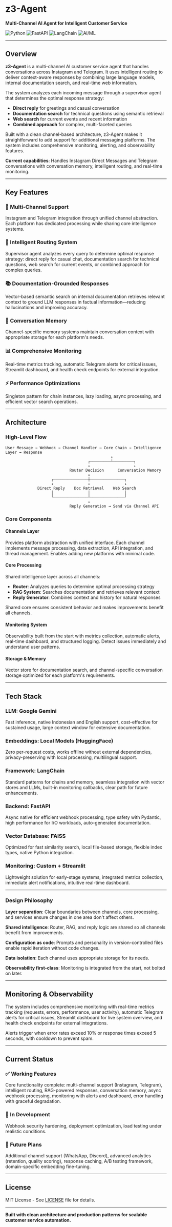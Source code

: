 # z3-Agent

**Multi-Channel AI Agent for Intelligent Customer Service**

![Python](https://img.shields.io/badge/python-3.11+-blue.svg)
![FastAPI](https://img.shields.io/badge/FastAPI-0.115+-green.svg)
![LangChain](https://img.shields.io/badge/LangChain-0.3+-purple.svg)
![AI/ML](https://img.shields.io/badge/AI%2FML-Gemini-orange.svg)

---

## Overview

**z3-Agent** is a multi-channel AI customer service agent that handles conversations across Instagram and Telegram. It uses intelligent routing to deliver context-aware responses by combining large language models, internal documentation search, and real-time web information.

The system analyzes each incoming message through a supervisor agent that determines the optimal response strategy:
- **Direct reply** for greetings and casual conversation
- **Documentation search** for technical questions using semantic retrieval
- **Web search** for current events and recent information
- **Combined approach** for complex, multi-faceted queries

Built with a clean channel-based architecture, z3-Agent makes it straightforward to add support for additional messaging platforms. The system includes comprehensive monitoring, alerting, and observability features.

**Current capabilities**: Handles Instagram Direct Messages and Telegram conversations with conversation memory, intelligent routing, and real-time monitoring.

---

## Key Features

### 🤖 Multi-Channel Support
Instagram and Telegram integration through unified channel abstraction. Each platform has dedicated processing while sharing core intelligence systems.

### 🧠 Intelligent Routing System
Supervisor agent analyzes every query to determine optimal response strategy: direct reply for casual chat, documentation search for technical questions, web search for current events, or combined approach for complex queries.

### 📚 Documentation-Grounded Responses
Vector-based semantic search on internal documentation retrieves relevant context to ground LLM responses in factual information—reducing hallucinations and improving accuracy.

### 💬 Conversation Memory
Channel-specific memory systems maintain conversation context with appropriate storage for each platform's needs.

### 📊 Comprehensive Monitoring
Real-time metrics tracking, automatic Telegram alerts for critical issues, Streamlit dashboard, and health check endpoints for external integration.

### ⚡ Performance Optimizations
Singleton pattern for chain instances, lazy loading, async processing, and efficient vector search operations.

---

## Architecture

### High-Level Flow

```
User Message → Webhook → Channel Handler → Core Chain → Intelligence Layer → Response
                                              ↓
                                    ┌─────────┴─────────┐
                                    ↓                   ↓
                            Router Decision      Conversation Memory
                                    ↓
                    ┌───────────────┼───────────────┐
                    ↓               ↓               ↓
              Direct Reply    Doc Retrieval    Web Search
                    │               │               │
                    └───────────────┴───────────────┘
                                    ↓
                            Reply Generation → Send via Channel API
```

### Core Components

#### **Channels Layer**
Provides platform abstraction with unified interface. Each channel implements message processing, data extraction, API integration, and thread management. Enables adding new platforms with minimal code.

#### **Core Processing**
Shared intelligence layer across all channels:
- **Router**: Analyzes queries to determine optimal processing strategy
- **RAG System**: Searches documentation and retrieves relevant context  
- **Reply Generator**: Combines context and history for natural responses

Shared core ensures consistent behavior and makes improvements benefit all channels.

#### **Monitoring System**
Observability built from the start with metrics collection, automatic alerts, real-time dashboard, and structured logging. Detect issues immediately and understand user patterns.

#### **Storage & Memory**
Vector store for documentation search, and channel-specific conversation storage optimized for each platform's requirements.

---

## Tech Stack

### **LLM: Google Gemini**
Fast inference, native Indonesian and English support, cost-effective for sustained usage, large context window for extensive documentation.

### **Embeddings: Local Models (HuggingFace)**
Zero per-request costs, works offline without external dependencies, privacy-preserving with local processing, multilingual support.

### **Framework: LangChain**
Standard patterns for chains and memory, seamless integration with vector stores and LLMs, built-in monitoring callbacks, clear path for future enhancements.

### **Backend: FastAPI**
Async native for efficient webhook processing, type safety with Pydantic, high performance for I/O workloads, auto-generated documentation.

### **Vector Database: FAISS**
Optimized for fast similarity search, local file-based storage, flexible index types, native Python integration.

### **Monitoring: Custom + Streamlit**
Lightweight solution for early-stage systems, integrated metrics collection, immediate alert notifications, intuitive real-time dashboard.

---

### Design Philosophy

**Layer separation**: Clear boundaries between channels, core processing, and services ensure changes in one area don't affect others.

**Shared intelligence**: Router, RAG, and reply logic are shared so all channels benefit from improvements.

**Configuration as code**: Prompts and personality in version-controlled files enable rapid iteration without code changes.

**Data isolation**: Each channel uses appropriate storage for its needs.

**Observability first-class**: Monitoring is integrated from the start, not bolted on later.

---

## Monitoring & Observability

The system includes comprehensive monitoring with real-time metrics tracking (requests, errors, performance, user activity), automatic Telegram alerts for critical issues, Streamlit dashboard for live system overview, and health check endpoints for external integrations.

Alerts trigger when error rates exceed 10% or response times exceed 5 seconds, with cooldown to prevent spam.

---

## Current Status

### ✅ Working Features
Core functionality complete: multi-channel support (Instagram, Telegram), intelligent routing, RAG-powered responses, conversation memory, async webhook processing, monitoring with alerts and dashboard, error handling with graceful degradation.

### 🚧 In Development
Webhook security hardening, deployment optimization, load testing under realistic conditions.

### 🎯 Future Plans
Additional channel support (WhatsApp, Discord), advanced analytics (retention, quality scoring), response caching, A/B testing framework, domain-specific embedding fine-tuning.

---

## License

MIT License - See [LICENSE](LICENSE) file for details.

---

**Built with clean architecture and production patterns for scalable customer service automation.**
